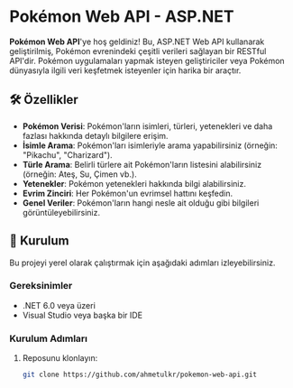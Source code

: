 # Pokémon Web API - ASP.NET

**Pokémon Web API**'ye hoş geldiniz! Bu, ASP.NET Web API kullanarak geliştirilmiş, Pokémon evrenindeki çeşitli verileri sağlayan bir RESTful API'dir. Pokémon uygulamaları yapmak isteyen geliştiriciler veya Pokémon dünyasıyla ilgili veri keşfetmek isteyenler için harika bir araçtır.

## 🛠️ Özellikler

- **Pokémon Verisi**: Pokémon'ların isimleri, türleri, yetenekleri ve daha fazlası hakkında detaylı bilgilere erişim.
- **İsimle Arama**: Pokémon'ları isimleriyle arama yapabilirsiniz (örneğin: "Pikachu", "Charizard").
- **Türle Arama**: Belirli türlere ait Pokémon'ların listesini alabilirsiniz (örneğin: Ateş, Su, Çimen vb.).
- **Yetenekler**: Pokémon yetenekleri hakkında bilgi alabilirsiniz.
- **Evrim Zinciri**: Her Pokémon'un evrimsel hattını keşfedin.
- **Genel Veriler**: Pokémon'ların hangi nesle ait olduğu gibi bilgileri görüntüleyebilirsiniz.

## 🚀 Kurulum

Bu projeyi yerel olarak çalıştırmak için aşağıdaki adımları izleyebilirsiniz.

### Gereksinimler

- .NET 6.0 veya üzeri
- Visual Studio veya başka bir IDE

### Kurulum Adımları

1. Reposunu klonlayın:
   ```bash
   git clone https://github.com/ahmetulkr/pokemon-web-api.git
